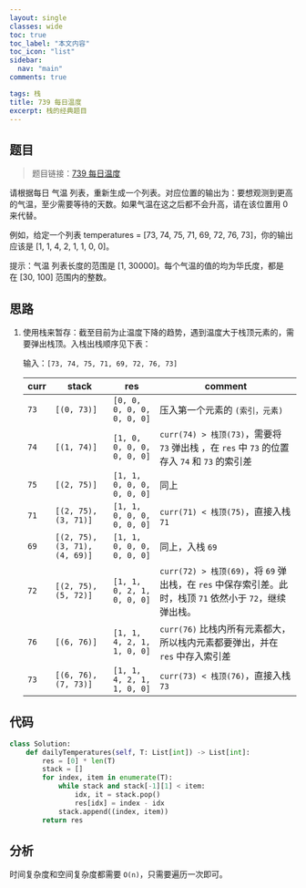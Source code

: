 ```yaml
---
layout: single
classes: wide
toc: true
toc_label: "本文内容"
toc_icon: "list"
sidebar:
  nav: "main"
comments: true

tags: 栈
title: 739 每日温度
excerpt: 栈的经典题目
---
```


## 题目

> 题目链接：[739 每日温度](https://leetcode-cn.com/problems/daily-temperatures/)


请根据每日 气温 列表，重新生成一个列表。对应位置的输出为：要想观测到更高的气温，至少需要等待的天数。如果气温在这之后都不会升高，请在该位置用 0 来代替。

例如，给定一个列表 temperatures = [73, 74, 75, 71, 69, 72, 76, 73]，你的输出应该是 [1, 1, 4, 2, 1, 1, 0, 0]。

提示：气温 列表长度的范围是 [1, 30000]。每个气温的值的均为华氏度，都是在 [30, 100] 范围内的整数。



## 思路 

1. 使用栈来暂存：截至目前为止温度下降的趋势，遇到温度大于栈顶元素的，需要弹出栈顶。入栈出栈顺序见下表：

    输入：`[73, 74, 75, 71, 69, 72, 76, 73]`

    | curr | stack                         | res                        | comment                                                                                                   |
    | ---- | ----------------------------- | -------------------------- | --------------------------------------------------------------------------------------------------------- |
    | `73` | `[(0, 73)]`                   | `[0, 0, 0, 0, 0, 0, 0, 0]` | 压入第一个元素的 `(索引，元素)`                                                                           |
    | `74` | `[(1, 74)]`                   | `[1, 0, 0, 0, 0, 0, 0, 0]` | `curr(74) > 栈顶(73)`，需要将 `73` 弹出栈 ，在 `res` 中 `73` 的位置存入 `74` 和 `73` 的索引差             |
    | `75` | `[(2, 75)]`                   | `[1, 1, 0, 0, 0, 0, 0, 0]` | 同上                                                                                                      |
    | `71` | `[(2, 75), (3, 71)]`          | `[1, 1, 0, 0, 0, 0, 0, 0]` | `curr(71) < 栈顶(75)`，直接入栈 `71`                                                                      |
    | `69` | `[(2, 75), (3, 71), (4, 69)]` | `[1, 1, 0, 0, 0, 0, 0, 0]` | 同上，入栈 `69`                                                                                           |
    | `72` | `[(2, 75), (5, 72)]`          | `[1, 1, 0, 2, 1, 0, 0, 0]` | `curr(72) > 栈顶(69)`，将 `69` 弹出栈，在 `res` 中保存索引差。此时，栈顶 `71` 依然小于 `72`，继续弹出栈。 |
    | `76` | `[(6, 76)]`                   | `[1, 1, 4, 2, 1, 1, 0, 0]` | `curr(76)` 比栈内所有元素都大，所以栈内元素都要弹出，并在 `res` 中存入索引差                              |
    | `73` | `[(6, 76), (7, 73)]`          | `[1, 1, 4, 2, 1, 1, 0, 0]` | `curr(73) < 栈顶(76)`，直接入栈 `73`                                                                      |

## 代码 

```python
class Solution:
    def dailyTemperatures(self, T: List[int]) -> List[int]:
        res = [0] * len(T)
        stack = []
        for index, item in enumerate(T):
            while stack and stack[-1][1] < item:
                idx, it = stack.pop()
                res[idx] = index - idx
            stack.append((index, item))
        return res
```

## 分析 

时间复杂度和空间复杂度都需要 `O(n)`，只需要遍历一次即可。